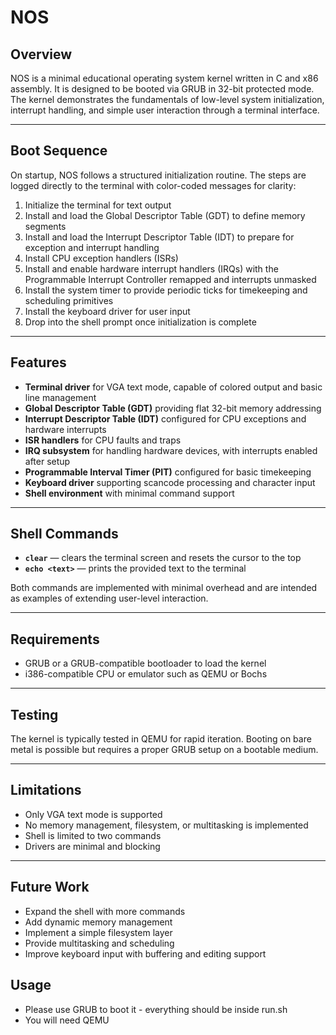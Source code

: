 # NOS

## Overview
NOS is a minimal educational operating system kernel written in C and x86 assembly. It is designed to be booted via GRUB in 32-bit protected mode. The kernel demonstrates the fundamentals of low-level system initialization, interrupt handling, and simple user interaction through a terminal interface.

---

## Boot Sequence
On startup, NOS follows a structured initialization routine. The steps are logged directly to the terminal with color-coded messages for clarity:

1. Initialize the terminal for text output  
2. Install and load the Global Descriptor Table (GDT) to define memory segments  
3. Install and load the Interrupt Descriptor Table (IDT) to prepare for exception and interrupt handling  
4. Install CPU exception handlers (ISRs)  
5. Install and enable hardware interrupt handlers (IRQs) with the Programmable Interrupt Controller remapped and interrupts unmasked  
6. Install the system timer to provide periodic ticks for timekeeping and scheduling primitives  
7. Install the keyboard driver for user input  
8. Drop into the shell prompt once initialization is complete  

---

## Features
- **Terminal driver** for VGA text mode, capable of colored output and basic line management  
- **Global Descriptor Table (GDT)** providing flat 32-bit memory addressing  
- **Interrupt Descriptor Table (IDT)** configured for CPU exceptions and hardware interrupts  
- **ISR handlers** for CPU faults and traps  
- **IRQ subsystem** for handling hardware devices, with interrupts enabled after setup  
- **Programmable Interval Timer (PIT)** configured for basic timekeeping  
- **Keyboard driver** supporting scancode processing and character input  
- **Shell environment** with minimal command support  

---

## Shell Commands
- **`clear`** — clears the terminal screen and resets the cursor to the top  
- **`echo <text>`** — prints the provided text to the terminal  

Both commands are implemented with minimal overhead and are intended as examples of extending user-level interaction.

---

## Requirements
- GRUB or a GRUB-compatible bootloader to load the kernel  
- i386-compatible CPU or emulator such as QEMU or Bochs  

---

## Testing
The kernel is typically tested in QEMU for rapid iteration. Booting on bare metal is possible but requires a proper GRUB setup on a bootable medium.

---

## Limitations
- Only VGA text mode is supported  
- No memory management, filesystem, or multitasking is implemented  
- Shell is limited to two commands  
- Drivers are minimal and blocking  

---

## Future Work
- Expand the shell with more commands  
- Add dynamic memory management  
- Implement a simple filesystem layer  
- Provide multitasking and scheduling  
- Improve keyboard input with buffering and editing support  

## Usage 
- Please use GRUB to boot it - everything should be inside run.sh
- You will need QEMU